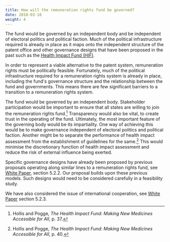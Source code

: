 ```yaml
---
title: How will the remuneration rights fund be governed?
date: 2018-03-18
weight: 4
---
```

The fund would be governed by an independent body and be independent of electoral politics and political faction. Much of the political infrastructure required is already in place as it maps onto the independent structure of the patent office and other governance designs that have been proposed in the past such as the [Health Impact Fund (HIF)](/proposals-database/HIF.md).

In order to represent a viable alternative to the patent system,
remuneration rights must be politically feasible. Fortunately, much of
the political infrastructure required for a remuneration rights system
is already in place, including the fund's governance structure and the
relationship between the fund and governments. This means there are few
significant barriers to a transition to a remuneration rights system.

The fund would be governed by an independent body. Stakeholder
participation would be important to ensure that all states are willing
to join the remuneration rights fund.[^9] Transparency would also be
vital, to create trust in the operating of the fund. Ultimately, the
most important feature of the governing body would be its impartiality.
One way of achieving this would be to make governance independent of
electoral politics and political faction. Another might be to separate
the performance of health impact assessment from the establishment of
guidelines for the same.[^10] This would minimise the discretionary
function of health impact assessment and reduce the risk of external
influence being exerted.

Specific governance designs have already been proposed by previous
proposals operating along similar lines to a remuneration rights fund, see [White Paper](research/white-paper/), section 5.2.2. Our proposal builds upon these
previous models. Such designs would need to be considered carefully in a
feasibility study.

We have also considered the issue of international cooperation, see [White Paper](research/white-paper/) section 5.2.3.

[^9]: Hollis and Pogge, *The Health Impact Fund: Making New Medicines
    Accessible for All*, p. 37.

[^10]: Hollis and Pogge, *The Health Impact Fund: Making New Medicines
    Accessible for All*, p. 40.
